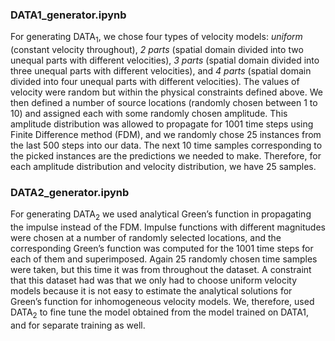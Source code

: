 ### DATA1_generator.ipynb
For generating DATA<sub>1</sub>, we chose four types of velocity models: *uniform* (constant velocity throughout), *2 parts* (spatial domain divided into two unequal parts with different velocities), *3 parts* (spatial domain divided into three unequal parts with different velocities), and *4 parts* (spatial domain divided into four unequal parts with different velocities). The values of velocity were random but within the physical constraints defined above. We then defined a number of source locations (randomly chosen between 1 to 10) and assigned each with some randomly chosen amplitude. This amplitude distribution was allowed to propagate for 1001 time steps using Finite Difference method (FDM), and we randomly chose 25 instances from the last 500 steps into our data. The next 10 time samples corresponding to the picked instances are the predictions we needed to make. Therefore, for each amplitude distribution and velocity distribution, we have 25 samples.

### DATA2_generator.ipynb
For generating DATA<sub>2</sub> we used analytical Green’s function in propagating the impulse instead of the FDM. Impulse functions with different magnitudes were chosen at a number of randomly selected locations, and the corresponding Green’s function was computed for the 1001 time steps for each of them and superimposed. Again 25 randomly chosen time samples were taken, but this time it was from throughout the dataset. A constraint that this dataset had was that we only had to choose uniform velocity models because it is not easy to estimate the analytical solutions for Green’s function for inhomogeneous velocity models. We, therefore, used DATA<sub>2</sub> to fine tune the model obtained from the model trained on DATA1, and for separate training as well.
